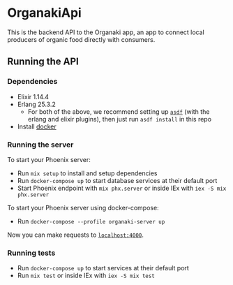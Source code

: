 # OrganakiApi

This is the backend API to the Organaki app, an app to connect local producers
of organic food directly with consumers.

## Running the API

### Dependencies

  * Elixir 1.14.4
  * Erlang 25.3.2
    * For both of the above, we recommend setting up [`asdf`](https://github.com/asdf-vm/asdf) (with the erlang and elixir plugins), then just run `asdf install` in this repo
  * Install [docker](https://www.docker.com/)

### Running the server

To start your Phoenix server:

  * Run `mix setup` to install and setup dependencies
  * Run `docker-compose up` to start database services at their default port
  * Start Phoenix endpoint with `mix phx.server` or inside IEx with `iex -S mix phx.server`

To start your Phoenix server using docker-compose:

  * Run `docker-compose --profile organaki-server up`

Now you can make requests to [`localhost:4000`](http://localhost:4000).

### Running tests

  * Run `docker-compose up` to start services at their default port
  * Run `mix test` or inside IEx with `iex -S mix test`
